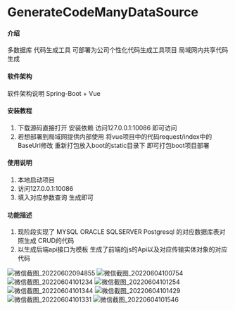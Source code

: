 # GenerateCodeManyDataSource

#### 介绍
多数据库 代码生成工具 可部署为公司个性化代码生成工具项目 局域网内共享代码生成

#### 软件架构
软件架构说明 Spring-Boot + Vue


#### 安装教程

1.  下载源码直接打开 安装依赖 访问127.0.0.1:10086 即可访问
2.  若想部署到局域网提供内部使用 将vue项目中的代码request/index中的BaseUrl修改 重新打包放入boot的static目录下 即可打包boot项目部署


#### 使用说明

1.  本地启动项目
2.  访问127.0.0.1:10086 
3.  填入对应参数查询 生成即可


#### 功能描述
1.  现阶段实现了 MYSQL ORACLE SQLSERVER Postgresql 的对应数据库表对照生成 CRUD的代码
2.  以生成后端api接口为模板 生成了前端的js的Api以及对应传输实体对象的对应代码


![微信截图_20220602094855](https://user-images.githubusercontent.com/105904115/171529982-f28166eb-5cd9-43b0-b022-030f9c91be56.png)
![微信截图_20220604100754](https://user-images.githubusercontent.com/105904115/171974178-3294c1b8-64c8-4c4a-931f-9629c3dd42dd.png)
![微信截图_20220604101234](https://user-images.githubusercontent.com/105904115/171974200-b75bb71e-bcc8-46fb-ba74-e1de5d2094f0.png)
![微信截图_20220604101254](https://user-images.githubusercontent.com/105904115/171974237-15e81dc2-c3ee-4dd4-8e13-548d0214426d.png)
![微信截图_20220604101344](https://user-images.githubusercontent.com/105904115/171974264-b2c4cf01-58e0-472b-8937-f214cb263b7b.png)
![微信截图_20220604101429](https://user-images.githubusercontent.com/105904115/171974294-ee6aa2bb-a35f-4589-8b69-078380619dbf.png)
![微信截图_20220604101331](https://user-images.githubusercontent.com/105904115/171974305-00173cd8-65be-4855-bfd0-0ca00c4eae5d.png)
![微信截图_20220604101546](https://user-images.githubusercontent.com/105904115/171974318-dd533897-7b4c-4c27-9c12-3ea879c86ced.png)
